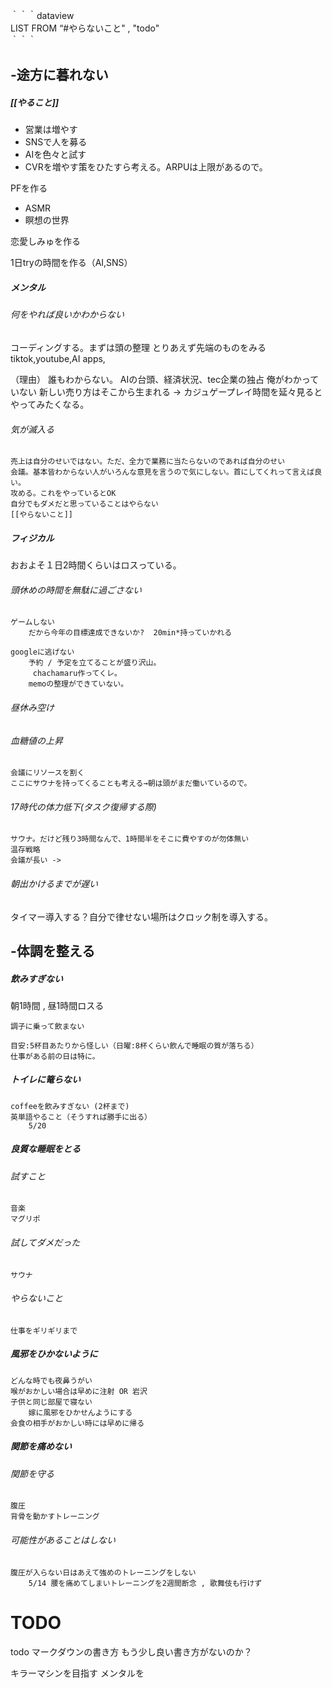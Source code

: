 
｀｀｀dataview  
LIST FROM “#やらないこと" ,  "todo"  
｀｀｀

## -途方に暮れない

##### [[やること]]
- 営業は増やす
- SNSで人を募る
- AIを色々と試す
- CVRを増やす策をひたすら考える。ARPUは上限があるので。


PFを作る
- ASMR
- 瞑想の世界

恋愛しみゅを作る


1日tryの時間を作る（AI,SNS）
	

##### メンタル
###### 何をやれば良いかわからない
コーディングする。まずは頭の整理
とりあえず先端のものをみる
	tiktok,youtube,AI apps,

（理由）
	誰もわからない。
		AIの台頭、経済状況、tec企業の独占
	俺がわかっていない
		新しい売り方はそこから生まれる -> カジュゲープレイ時間を延々見るとやってみたくなる。


###### 気が滅入る
	売上は自分のせいではない。ただ、全力で業務に当たらないのであれば自分のせい
	会議。基本皆わからない人がいろんな意見を言うので気にしない。首にしてくれって言えば良い。
	攻める。これをやっているとOK
	自分でもダメだと思っていることはやらない
	[[やらないこと]]


##### フィジカル
おおよそ１日2時間くらいはロスっている。

###### 頭休めの時間を無駄に過ごさない
	ゲームしない
		だから今年の目標達成できないか?  20min*持っていかれる
	
	googleに逃げない
		予約 / 予定を立てることが盛り沢山。
		 chachamaru作ってくレ。
		memoの整理ができていない。



###### 昼休み空け
###### 血糖値の上昇
	会議にリソースを割く
	ここにサウナを持ってくることも考える→朝は頭がまだ働いているので。

###### 17時代の体力低下(タスク復帰する際)
	サウナ。だけど残り3時間なんで、1時間半をそこに費やすのが勿体無い
	温存戦略
	会議が長い -> 

###### 朝出かけるまでが遅い
タイマー導入する？自分で律せない場所はクロック制を導入する。





## -体調を整える

##### 飲みすぎない
朝1時間 , 昼1時間ロスる

	調子に乗って飲まない
	
	目安:5杯目あたりから怪しい（日曜:8杯くらい飲んで睡眠の質が落ちる）
	仕事がある前の日は特に。


##### トイレに篭らない
	coffeeを飲みすぎない (2杯まで)
	英単語やること（そうすれば勝手に出る）
		5/20
		
##### 良質な睡眠をとる

###### 試すこと
	音楽
	マグリポ
	
###### 試してダメだった
	サウナ

###### やらないこと
	仕事をギリギリまで


##### 風邪をひかないように
	どんな時でも夜鼻うがい
	喉がおかしい場合は早めに注射 OR 岩沢
	子供と同じ部屋で寝ない
		嫁に風邪をひかせんようにする
	会食の相手がおかしい時には早めに帰る

##### 関節を痛めない
###### 関節を守る
	腹圧
	背骨を動かすトレーニング
###### 可能性があることはしない
	腹圧が入らない日はあえて強めのトレーニングをしない
		5/14 腰を痛めてしまいトレーニングを2週間断念 , 歌舞伎も行けず








# TODO
todo マークダウンの書き方
もう少し良い書き方がないのか？


キラーマシンを目指す
メンタルを
